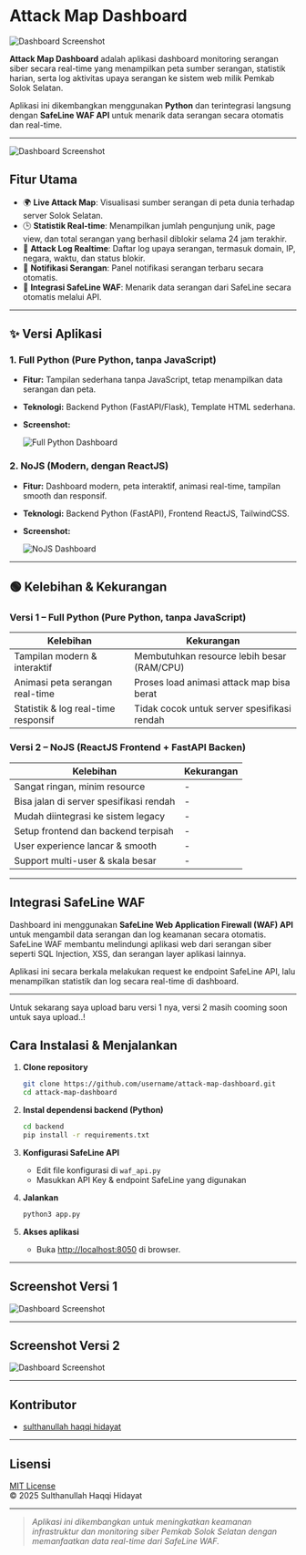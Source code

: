 # Attack Map Dashboard

![Dashboard Screenshot](./Screenshot2.png)

**Attack Map Dashboard** adalah aplikasi dashboard monitoring serangan siber secara real-time yang menampilkan peta sumber serangan, statistik harian, serta log aktivitas upaya serangan ke sistem web milik Pemkab Solok Selatan.

Aplikasi ini dikembangkan menggunakan **Python** dan terintegrasi langsung dengan **SafeLine WAF API** untuk menarik data serangan secara otomatis dan real-time.

---
![Dashboard Screenshot](./Screenshot1.png)
## Fitur Utama

- 🌍 **Live Attack Map**: Visualisasi sumber serangan di peta dunia terhadap server Solok Selatan.
- 🕒 **Statistik Real-time**: Menampilkan jumlah pengunjung unik, page view, dan total serangan yang berhasil diblokir selama 24 jam terakhir.
- 📜 **Attack Log Realtime**: Daftar log upaya serangan, termasuk domain, IP, negara, waktu, dan status blokir.
- 🔴 **Notifikasi Serangan**: Panel notifikasi serangan terbaru secara otomatis.
- 🔗 **Integrasi SafeLine WAF**: Menarik data serangan dari SafeLine secara otomatis melalui API.

---

## ✨ Versi Aplikasi

### 1. Full Python (Pure Python, tanpa JavaScript)
- **Fitur:** Tampilan sederhana tanpa JavaScript, tetap menampilkan data serangan dan peta.
- **Teknologi:** Backend Python (FastAPI/Flask), Template HTML sederhana.
- **Screenshot:**

  ![Full Python Dashboard](Screenshot1.png)

### 2. NoJS (Modern, dengan ReactJS)
- **Fitur:** Dashboard modern, peta interaktif, animasi real-time, tampilan smooth dan responsif.
- **Teknologi:** Backend Python (FastAPI), Frontend ReactJS, TailwindCSS.
- **Screenshot:**

  ![NoJS Dashboard](Screenshot2.png)

---

## 🟢 Kelebihan & Kekurangan

### Versi 1 – Full Python (Pure Python, tanpa JavaScript)
| Kelebihan                             | Kekurangan                                     |
|----------------------------------------|------------------------------------------------|
| Tampilan modern & interaktif           | Membutuhkan resource lebih besar (RAM/CPU)     |
| Animasi peta serangan real-time        | Proses load animasi attack map bisa berat      |
| Statistik & log real-time responsif    | Tidak cocok untuk server spesifikasi rendah     |


### Versi 2 – NoJS (ReactJS Frontend + FastAPI Backen)
| Kelebihan                                | Kekurangan                                  |
|-------------------------------------------|---------------------------------------------|
| Sangat ringan, minim resource             | -                    |
| Bisa jalan di server spesifikasi rendah   | -                    |
| Mudah diintegrasi ke sistem legacy        | -            |
| Setup frontend dan backend terpisah       | -            |
| User experience lancar & smooth        | -  |
| Support multi-user & skala besar       | -            |

---

## Integrasi SafeLine WAF

Dashboard ini menggunakan **SafeLine Web Application Firewall (WAF) API** untuk mengambil data serangan dan log keamanan secara otomatis.  
SafeLine WAF membantu melindungi aplikasi web dari serangan siber seperti SQL Injection, XSS, dan serangan layer aplikasi lainnya.

Aplikasi ini secara berkala melakukan request ke endpoint SafeLine API, lalu menampilkan statistik dan log secara real-time di dashboard.

---

Untuk sekarang saya upload baru versi 1 nya, versi 2 masih cooming soon untuk saya upload..!

## Cara Instalasi & Menjalankan

1. **Clone repository**
    ```bash
    git clone https://github.com/username/attack-map-dashboard.git
    cd attack-map-dashboard
    ```

2. **Instal dependensi backend (Python)**
    ```bash
    cd backend
    pip install -r requirements.txt
    ```

3. **Konfigurasi SafeLine API**
    - Edit file konfigurasi di `waf_api.py`
    - Masukkan API Key & endpoint SafeLine yang digunakan

4. **Jalankan**
    ```bash
    python3 app.py
    ```

7. **Akses aplikasi**
    - Buka [http://localhost:8050](http://localhost:8050) di browser.

---

## Screenshot Versi 1

![Dashboard Screenshot](./Screenshot1.png)

---

## Screenshot Versi 2

![Dashboard Screenshot](./Screenshot2.png)

---

## Kontributor

- [sulthanullah haqqi hidayat](mailto:sulthanullahh@gmail.com)

---

## Lisensi

[MIT License](LICENSE)  
© 2025 Sulthanullah Haqqi Hidayat

---

> _Aplikasi ini dikembangkan untuk meningkatkan keamanan infrastruktur dan monitoring siber Pemkab Solok Selatan dengan memanfaatkan data real-time dari SafeLine WAF._
